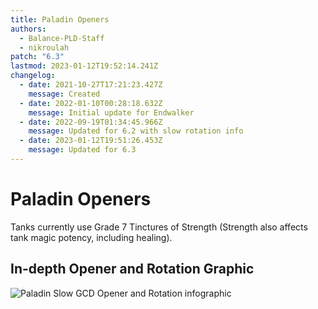 ```yaml
---
title: Paladin Openers
authors:
  - Balance-PLD-Staff
  - nikroulah
patch: "6.3"
lastmod: 2023-01-12T19:52:14.241Z
changelog:
  - date: 2021-10-27T17:21:23.427Z
    message: Created
  - date: 2022-01-10T00:28:18.632Z
    message: Initial update for Endwalker
  - date: 2022-09-19T01:34:45.966Z
    message: Updated for 6.2 with slow rotation info
  - date: 2023-01-12T19:51:26.453Z
    message: Updated for 6.3
---
```

# Paladin Openers

Tanks currently use Grade 7 Tinctures of Strength 
(Strength also affects tank magic potency, including healing).

## In-depth Opener and Rotation Graphic

![Paladin Slow GCD Opener and Rotation infographic](https://xiv.sleepyshiba.com/pld/img/63-v2.png?)